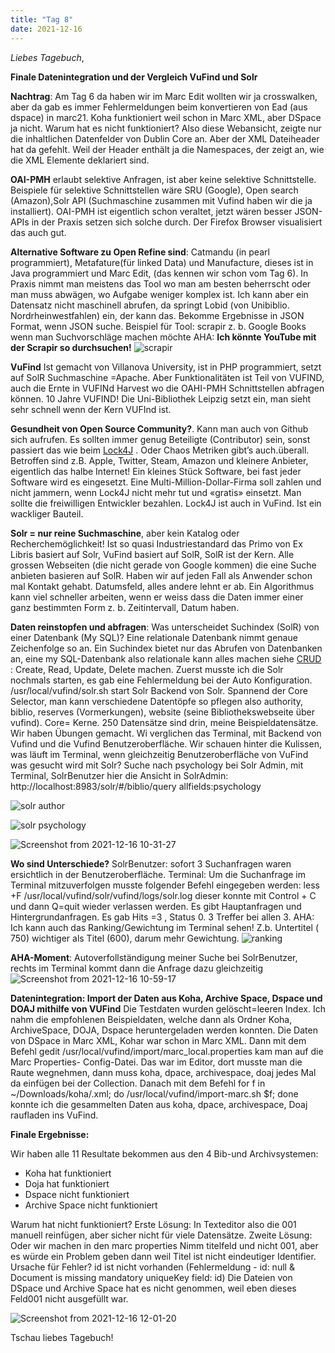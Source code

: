 ```yaml
---
title: "Tag 8"
date: 2021-12-16
---
```

_Liebes Tagebuch_,

**Finale Datenintegration und der Vergleich VuFind und Solr**

**Nachtrag**: Am Tag 6 da haben wir im Marc Edit  wollten wir ja crosswalken, aber da gab es immer Fehlermeldungen beim konvertieren von Ead (aus dspace) in marc21. Koha funktioniert weil schon in Marc XML, aber DSpace ja nicht. Warum hat es nicht funktioniert? Also diese Webansicht, zeigte nur die inhaltlichen Datenfelder von Dublin Core an. Aber der XML Dateiheader hat da gefehlt. Weil der Header enthält ja die Namespaces, der zeigt an, wie die XML Elemente deklariert sind.

**OAI-PMH** erlaubt selektive Anfragen, ist aber keine selektive Schnittstelle. Beispiele für selektive Schnittstellen wäre SRU (Google), Open search (Amazon),Solr API (Suchmaschine zusammen mit Vufind haben wir die ja installiert). OAI-PMH ist eigentlich schon veraltet, jetzt wären besser JSON-APIs in der Praxis setzen sich solche durch. Der Firefox Browser visualisiert das auch gut.

**Alternative Software zu Open Refine sind**: Catmandu (in pearl programmiert), Metafature(für linked Data) und Manufacture, dieses ist in Java programmiert und Marc Edit, (das kennen wir schon vom Tag 6). In Praxis nimmt man meistens das Tool wo man am besten beherrscht oder man muss abwägen, wo Aufgabe weniger komplex ist.
Ich kann aber ein Datensatz nicht maschinell abrufen, da springt Lobid (von Unibiblio. Nordrheinwestfahlen) ein, der kann das. Bekomme Ergebnisse in JSON Format, wenn JSON suche.
Beispiel für Tool: scrapir z. b. Google Books wenn man Suchvorschläge machen möchte
AHA: **Ich könnte YouTube mit der Scrapir so durchsuchen!** 
![scrapir](https://user-images.githubusercontent.com/90834735/151663299-ebf5c410-608c-47f0-b18d-d1f68da425b1.png)

**VuFind** Ist gemacht von Villanova University, ist in PHP programmiert, setzt auf SolR Suchmaschine =Apache. Aber Funktionalitäten ist Teil von VUFIND, auch die Ernte in VUFINd Harvest wo die OAHI-PMH Schnittstellen abfragen können. 10 Jahre VUFIND! Die Uni-Bibliothek Leipzig setzt ein, man sieht sehr schnell wenn der Kern VUFInd ist.

**Gesundheit von Open Source Community?**. Kann man auch von Github sich aufrufen. Es sollten immer genug Beteiligte (Contributor) sein, sonst passiert das wie beim [Lock4J](https://www.watson.ch/digital/schweiz/415560584-log4j-gravierende-sicherheitsluecke-gefaehrdet-das-halbe-internet) . Oder Chaos Metriken gibt’s auch.überall. Betroffen sind z.B. Apple, Twitter, Steam, Amazon und kleinere Anbieter, eigentlich das halbe Internet! Ein kleines Stück Software, bei fast jeder Software wird es eingesetzt. Eine Multi-Million-Dollar-Firma soll zahlen und nicht jammern, wenn Lock4J nicht mehr tut und «gratis» einsetzt. Man sollte die freiwilligen Entwickler bezahlen. Lock4J ist auch in VuFind. Ist ein wackliger Bauteil. 

**Solr = nur reine Suchmaschine**, aber kein Katalog oder Recherchemöglichkeit! Ist so quasi Industriestandard das Primo von Ex Libris basiert auf Solr, VuFind basiert auf SolR, SolR ist der Kern. Alle grossen Webseiten (die nicht gerade von Google kommen) die eine Suche anbieten basieren auf SolR. Haben wir auf jeden Fall als Anwender schon mal Kontakt gehabt. Datumsfeld, alles andere lehnt er ab. Ein Algorithmus kann viel schneller arbeiten, wenn er weiss dass die Daten immer einer ganz bestimmten Form z. b. Zeitintervall, Datum haben.

**Daten reinstopfen und abfragen**: Was unterscheidet Suchindex (SolR) von einer Datenbank (My SQL)? Eine relationale Datenbank nimmt genaue Zeichenfolge so an. Ein Suchindex bietet nur das Abrufen von Datenbanken an, eine my SQL-Datenbank also relationale kann alles machen siehe [CRUD](https://de.wikipedia.org/wiki/CRUD) : Create, Read, Update, Delete machen.
Zuerst musste ich die Solr nochmals starten, es gab eine Fehlermeldung bei der Auto Konfiguration.
/usr/local/vufind/solr.sh start
Solr Backend von Solr. Spannend der Core Selector, man kann verschiedene Datentöpfe so pflegen also authority, biblio, reserves (Vormerkungen), website (seine Bibliothekswebseite über vufind). Core= Kerne. 250 Datensätze sind drin, meine Beispieldatensätze.  
Wir haben Übungen gemacht. Wi verglichen das Terminal, mit Backend von Vufind und die Vufind Benutzeroberfläche. Wir schauen hinter die Kulissen, was läuft im Terminal, wenn gleichzeitig Benutzeroberfläche von VuFind was gesucht wird mit Solr?
Suche nach psychology bei Solr Admin, mit Terminal, SolrBenutzer
hier die Ansicht in SolrAdmin: http://localhost:8983/solr/#/biblio/query allfields:psychology

![solr author](https://user-images.githubusercontent.com/90834735/151663315-4cdfac64-6ee6-42a7-90f6-83152cf53752.png)


 ![solr  psychology](https://user-images.githubusercontent.com/90834735/151663252-cd95b042-4514-4c1a-940b-c1857a87c658.png)

 
![Screenshot from 2021-12-16 10-31-27](https://user-images.githubusercontent.com/90834735/151663868-39e8d65f-172c-4a81-abc2-e91e04ca4e4f.png)

**Wo sind Unterschiede?**
SolrBenutzer: sofort 3 Suchanfragen waren ersichtlich in der Benutzeroberfläche.
 Terminal: Um die Suchanfrage im Terminal mitzuverfolgen musste folgender Befehl eingegeben werden: less +F /usr/local/vufind/solr/vufind/logs/solr.log dieser konnte mit Control + C und dann Q=quit wieder verlassen werden. Es gibt Hauptanfragen und Hintergrundanfragen. Es gab Hits =3 , Status 0. 3 Treffer bei allen 3.
AHA: Ich kann auch das Ranking/Gewichtung im Terminal sehen!  Z.b. Untertitel ( 750) wichtiger als Titel (600), darum mehr Gewichtung. 
![ranking](https://user-images.githubusercontent.com/90834735/151664123-29bed764-8ea4-4a1e-80fe-eaec6af8b651.png)

**AHA-Moment**: Autoverfollständigung meiner Suche bei SolrBenutzer, rechts im Terminal kommt dann die Anfrage dazu gleichzeitig
![Screenshot from 2021-12-16 10-59-17](https://user-images.githubusercontent.com/90834735/146363848-c4267219-ab09-4cba-8f7d-48c84fac8fd3.png)

**Datenintegration: Import der Daten aus Koha, Archive Space, Dspace und DOAJ mithilfe von VUFind**
Die Testdaten wurden gelöscht=leeren Index. Ich nahm die empfohlenen Beispieldaten, welche dann als Ordner Koha, ArchiveSpace, DOJA, Dspace heruntergeladen werden konnten. Die Daten von DSpace in Marc XML, Kohar war schon in Marc XML. Dann mit dem Befehl gedit /usr/local/vufind/import/marc_local.properties kam man auf die Marc Properties- Config-Datei. Das war im Editor, dort musste man die Raute wegnehmen, dann muss koha, dpace, archivespace, doaj jedes Mal da einfügen bei der Collection. Danach mit dem Befehl for f in ~/Downloads/koha/.xml; do /usr/local/vufind/import-marc.sh $f; done konnte ich die gesammelten Daten aus koha, dpace, archivespace, Doaj raufladen ins VuFind.

**Finale Ergebnisse:**
 
Wir haben alle 11 Resultate bekommen aus den 4 Bib-und Archivsystemen:
- Koha hat funktioniert
- Doja hat funktioniert
- Dspace nicht funktioniert
- Archive Space nicht funktioniert

Warum hat nicht funktioniert?
Erste Lösung: In Texteditor also die 001 manuell reinfügen, aber sicher nicht für viele Datensätze.
Zweite Lösung: Oder wir machen in den marc properties Nimm titelfeld und nicht 001, aber es würde ein Problem geben dann weil Titel ist nicht eindeutiger Identifier. 
Ursache für Fehler? id ist nicht vorhanden (Fehlermeldung - id: null & Document is missing mandatory uniqueKey field: id) Die Dateien von DSpace und Archive Space hat es nicht genommen, weil eben dieses Feld001 nicht ausgefüllt war.




![Screenshot from 2021-12-16 12-01-20](https://user-images.githubusercontent.com/90834735/146375636-fba8f775-5bca-4189-893d-3ad3deae7916.png)



Tschau liebes Tagebuch!
